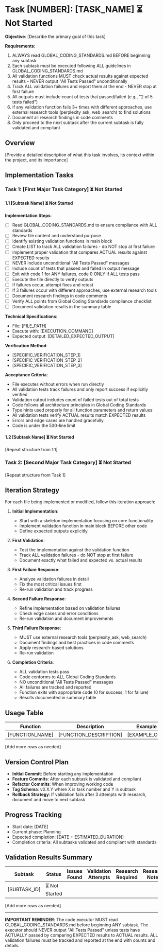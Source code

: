 # Task [NUMBER]: [TASK_NAME] ⏳ Not Started

**Objective**: [Describe the primary goal of this task]

**Requirements**:
1. ALWAYS read GLOBAL_CODING_STANDARDS.md BEFORE beginning any subtask
2. Each subtask must be executed following ALL guidelines in GLOBAL_CODING_STANDARDS.md
3. All validation functions MUST check actual results against expected results - NEVER output "All Tests Passed" unconditionally
4. Track ALL validation failures and report them at the end - NEVER stop at first failure
5. All outputs must include count of tests that passed/failed (e.g., "2 of 5 tests failed")
6. If any validation function fails 3+ times with different approaches, use external research tools (perplexity_ask, web_search) to find solutions
7. Document all research findings in code comments
8. Only proceed to the next subtask after the current subtask is fully validated and compliant

## Overview

[Provide a detailed description of what this task involves, its context within the project, and its importance]

## Implementation Tasks

### Task 1: [First Major Task Category] ⏳ Not Started

#### 1.1 [Subtask Name] ⏳ Not Started

**Implementation Steps**:
- [ ] Read GLOBAL_CODING_STANDARDS.md to ensure compliance with ALL standards
- [ ] Review file content and understand purpose
- [ ] Identify existing validation functions in main block
- [ ] Create LIST to track ALL validation failures - do NOT stop at first failure
- [ ] Implement proper validation that compares ACTUAL results against EXPECTED results
- [ ] NEVER include unconditional "All Tests Passed" messages
- [ ] Include count of tests that passed and failed in output message
- [ ] Exit with code 1 for ANY failures, code 0 ONLY if ALL tests pass
- [ ] Execute the file directly to verify outputs
- [ ] If failures occur, attempt fixes and retest
- [ ] If 3 failures occur with different approaches, use external research tools
- [ ] Document research findings in code comments
- [ ] Verify ALL points from Global Coding Standards compliance checklist
- [ ] Document validation results in the summary table

**Technical Specifications**:
- File: [FILE_PATH]
- Execute with: [EXECUTION_COMMAND]
- Expected output: [DETAILED_EXPECTED_OUTPUT]

**Verification Method**:
- [SPECIFIC_VERIFICATION_STEP_1]
- [SPECIFIC_VERIFICATION_STEP_2]
- [SPECIFIC_VERIFICATION_STEP_3]

**Acceptance Criteria**:
- File executes without errors when run directly
- All validation tests track failures and only report success if explicitly verified
- Validation output includes count of failed tests out of total tests
- Code follows all architecture principles in Global Coding Standards
- Type hints used properly for all function parameters and return values
- All validation tests verify ACTUAL results match EXPECTED results
- Errors and edge cases are handled gracefully
- Code is under the 500-line limit

#### 1.2 [Subtask Name] ⏳ Not Started
[Repeat structure from 1.1]

### Task 2: [Second Major Task Category] ⏳ Not Started
[Repeat structure from Task 1]

## Iteration Strategy

For each file being implemented or modified, follow this iteration approach:

1. **Initial Implementation**: 
   - Start with a skeleton implementation focusing on core functionality
   - Implement validation function in main block BEFORE other code
   - Define expected outputs explicitly

2. **First Validation**: 
   - Test the implementation against the validation function
   - Track ALL validation failures - do NOT stop at first failure
   - Document exactly what failed and expected vs. actual results

3. **First Failure Response**: 
   - Analyze validation failures in detail
   - Fix the most critical issues first
   - Re-run validation and track progress

4. **Second Failure Response**:
   - Refine implementation based on validation failures
   - Check edge cases and error conditions
   - Re-run validation and document improvements

5. **Third Failure Response**:
   - MUST use external research tools (perplexity_ask, web_search)
   - Document findings and best practices in code comments
   - Apply research-based solutions
   - Re-run validation

6. **Completion Criteria**:
   - ALL validation tests pass
   - Code conforms to ALL Global Coding Standards
   - NO unconditional "All Tests Passed" messages
   - All failures are tracked and reported
   - Function exits with appropriate code (0 for success, 1 for failure)
   - Results documented in summary table

## Usage Table

| Function | Description | Example Usage | Expected Output |
|----------|-------------|---------------|----------------|
| [FUNCTION_NAME] | [FUNCTION_DESCRIPTION] | [EXAMPLE_COMMAND] | [DETAILED_EXPECTED_OUTPUT] |
[Add more rows as needed]

## Version Control Plan

- **Initial Commit**: Before starting any implementation
- **Feature Commits**: After each subtask is validated and compliant
- **Refactor Commits**: When improving working code
- **Tag Schema**: v0.X.Y where X is task number and Y is subtask
- **Rollback Strategy**: If validation fails after 3 attempts with research, document and move to next subtask

## Progress Tracking

- Start date: [DATE]
- Current phase: Planning
- Expected completion: [DATE + ESTIMATED_DURATION]
- Completion criteria: All subtasks validated and compliant with standards

## Validation Results Summary

| Subtask | Status | Issues Found | Validation Attempts | Research Required | Research Notes |
|---------|--------|--------------|---------------------|-------------------|---------------|
| [SUBTASK_ID] | ⏳ Not Started | | | | |
[Add more rows as needed]

---

**IMPORTANT REMINDER**: The code executor MUST read GLOBAL_CODING_STANDARDS.md before beginning ANY subtask. The executor should NEVER output "All Tests Passed" unless tests have ACTUALLY passed by comparing EXPECTED results to ACTUAL results. ALL validation failures must be tracked and reported at the end with counts and details.
